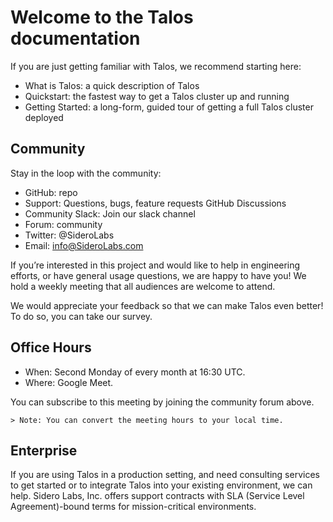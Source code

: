 # Welcome to the Talos documentation

If you are just getting familiar with Talos, we recommend starting here:

- What is Talos: a quick description of Talos
- Quickstart: the fastest way to get a Talos cluster up and running
- Getting Started: a long-form, guided tour of getting a full Talos cluster deployed

## Community
Stay in the loop with the community: 

- GitHub: repo
- Support: Questions, bugs, feature requests GitHub Discussions
- Community Slack: Join our slack channel
- Forum: community
- Twitter: @SideroLabs
- Email: info@SideroLabs.com

If you’re interested in this project and would like to help in engineering efforts, or have general usage questions, we are happy to have you! We hold a weekly meeting that all audiences are welcome to attend.

We would appreciate your feedback so that we can make Talos even better! To do so, you can take our survey.

## Office Hours

- When: Second Monday of every month at 16:30 UTC.
- Where: Google Meet.

You can subscribe to this meeting by joining the community forum above.

    > Note: You can convert the meeting hours to your local time.

## Enterprise

If you are using Talos in a production setting, and need consulting services to get started or to integrate Talos into your existing environment, we can help. Sidero Labs, Inc. offers support contracts with SLA (Service Level Agreement)-bound terms for mission-critical environments.